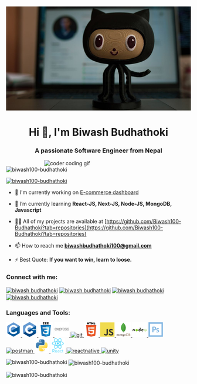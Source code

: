 ![logo](https://github.com/Biwash100-Budhathoki/Biwash100-Budhathoki/blob/main/Github-profile-1.jpg)
<h1 align="center">Hi 👋, I'm Biwash Budhathoki</h1>
<h3 align="center">A passionate Software Engineer from Nepal</h3>

<img align="right" alt="coder coding gif" width="400" src="https://user-images.githubusercontent.com/55389276/140866485-8fb1c876-9a8f-4d6a-98dc-08c4981eaf70.gif">

<p align="left"> <img src="https://komarev.com/ghpvc/?username=biwash100-budhathoki&label=Profile%20views&color=0e75b6&style=flat" alt="biwash100-budhathoki" /> </p>

<p align="left"> <a href="https://github.com/ryo-ma/github-profile-trophy"><img src="https://github-profile-trophy.vercel.app/?username=biwash100-budhathoki" alt="biwash100-budhathoki" /></a> </p>

- 🔭 I'm currently working on [E-commerce dashboard](https://github.com/Biwash100-Budhathoki/E-commerce-Dashboard)

- 🌱 I’m currently learning **React-JS, Next-JS, Node-JS, MongoDB, Javascript**

- 👨‍💻 All of my projects are available at [https://github.com/Biwash100-Budhathoki?tab=repositories](https://github.com/Biwash100-Budhathoki?tab=repositories)

- 📫 How to reach me **biwashbudhathoki100@gmail.com**

- ⚡ Best Quote: **If you want to win, learn to loose.**

<h3 align="left">Connect with me:</h3>
<p align="left">
<a href="https://linkedin.com/in/biwash budhathoki" target="blank"><img align="center" src="https://raw.githubusercontent.com/rahuldkjain/github-profile-readme-generator/master/src/images/icons/Social/linked-in-alt.svg" alt="biwash budhathoki" height="30" width="40" /></a>
<a href="https://fb.com/biwash budhathoki" target="blank"><img align="center" src="https://raw.githubusercontent.com/rahuldkjain/github-profile-readme-generator/master/src/images/icons/Social/facebook.svg" alt="biwash budhathoki" height="30" width="40" /></a>
<a href="https://instagram.com/biwash budhathoki" target="blank"><img align="center" src="https://raw.githubusercontent.com/rahuldkjain/github-profile-readme-generator/master/src/images/icons/Social/instagram.svg" alt="biwash budhathoki" height="30" width="40" /></a>
<a href="https://www.leetcode.com/biwash budhathoki" target="blank"><img align="center" src="https://raw.githubusercontent.com/rahuldkjain/github-profile-readme-generator/master/src/images/icons/Social/leet-code.svg" alt="biwash budhathoki" height="30" width="40" /></a>
</p>

<h3 align="left">Languages and Tools:</h3>
<p align="left"> <a href="https://www.cprogramming.com/" target="_blank" rel="noreferrer"> <img src="https://raw.githubusercontent.com/devicons/devicon/master/icons/c/c-original.svg" alt="c" width="40" height="40"/> </a> <a href="https://www.w3schools.com/cpp/" target="_blank" rel="noreferrer"> <img src="https://raw.githubusercontent.com/devicons/devicon/master/icons/cplusplus/cplusplus-original.svg" alt="cplusplus" width="40" height="40"/> </a> <a href="https://www.w3schools.com/css/" target="_blank" rel="noreferrer"> <img src="https://raw.githubusercontent.com/devicons/devicon/master/icons/css3/css3-original-wordmark.svg" alt="css3" width="40" height="40"/> </a> <a href="https://expressjs.com" target="_blank" rel="noreferrer"> <img src="https://raw.githubusercontent.com/devicons/devicon/master/icons/express/express-original-wordmark.svg" alt="express" width="40" height="40"/> </a> <a href="https://git-scm.com/" target="_blank" rel="noreferrer"> <img src="https://www.vectorlogo.zone/logos/git-scm/git-scm-icon.svg" alt="git" width="40" height="40"/> </a> <a href="https://www.w3.org/html/" target="_blank" rel="noreferrer"> <img src="https://raw.githubusercontent.com/devicons/devicon/master/icons/html5/html5-original-wordmark.svg" alt="html5" width="40" height="40"/> </a> <a href="https://developer.mozilla.org/en-US/docs/Web/JavaScript" target="_blank" rel="noreferrer"> <img src="https://raw.githubusercontent.com/devicons/devicon/master/icons/javascript/javascript-original.svg" alt="javascript" width="40" height="40"/> </a> <a href="https://www.mongodb.com/" target="_blank" rel="noreferrer"> <img src="https://raw.githubusercontent.com/devicons/devicon/master/icons/mongodb/mongodb-original-wordmark.svg" alt="mongodb" width="40" height="40"/> </a> <a href="https://nodejs.org" target="_blank" rel="noreferrer"> <img src="https://raw.githubusercontent.com/devicons/devicon/master/icons/nodejs/nodejs-original-wordmark.svg" alt="nodejs" width="40" height="40"/> </a> <a href="https://www.photoshop.com/en" target="_blank" rel="noreferrer"> <img src="https://raw.githubusercontent.com/devicons/devicon/master/icons/photoshop/photoshop-line.svg" alt="photoshop" width="40" height="40"/> </a> <a href="https://postman.com" target="_blank" rel="noreferrer"> <img src="https://www.vectorlogo.zone/logos/getpostman/getpostman-icon.svg" alt="postman" width="40" height="40"/> </a> <a href="https://www.python.org" target="_blank" rel="noreferrer"> <img src="https://raw.githubusercontent.com/devicons/devicon/master/icons/python/python-original.svg" alt="python" width="40" height="40"/> </a> <a href="https://reactjs.org/" target="_blank" rel="noreferrer"> <img src="https://raw.githubusercontent.com/devicons/devicon/master/icons/react/react-original-wordmark.svg" alt="react" width="40" height="40"/> </a> <a href="https://reactnative.dev/" target="_blank" rel="noreferrer"> <img src="https://reactnative.dev/img/header_logo.svg" alt="reactnative" width="40" height="40"/> </a> <a href="https://unity.com/" target="_blank" rel="noreferrer"> <img src="https://www.vectorlogo.zone/logos/unity3d/unity3d-icon.svg" alt="unity" width="40" height="40"/> </a> </p>

<p><img align="left" src="https://github-readme-stats.vercel.app/api/top-langs?username=biwash100-budhathoki&show_icons=true&locale=en&layout=compact" alt="biwash100-budhathoki" /></p>

<p>&nbsp;<img align="center" src="https://github-readme-stats.vercel.app/api?username=biwash100-budhathoki&show_icons=true&locale=en" alt="biwash100-budhathoki" /></p>

<p><img align="center" src="https://github-readme-streak-stats.herokuapp.com/?user=biwash100-budhathoki&" alt="biwash100-budhathoki" /></p>

